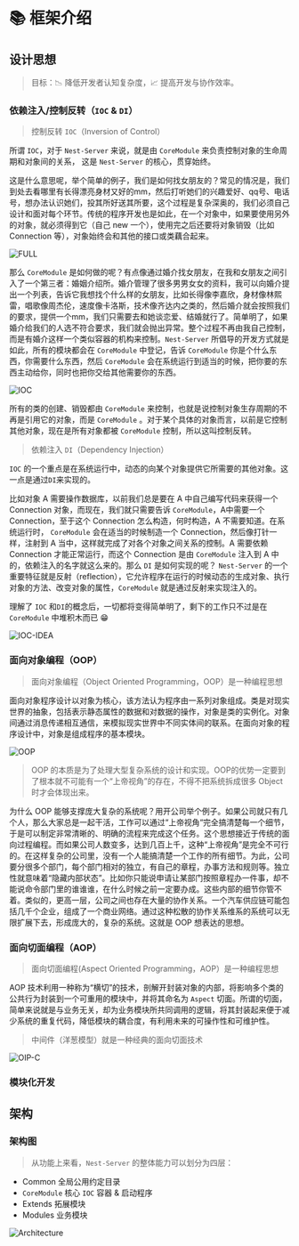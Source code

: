 # 📚 框架介绍

## 设计思想

> 目标：📉 降低开发者认知复杂度，📈 提高开发与协作效率。

### 依赖注入/控制反转（`IOC` & `DI`）

> 控制反转 `IOC`（Inversion of Control）

所谓 `IOC`，对于 `Nest-Server` 来说，就是由 `CoreModule` 来负责控制对象的生命周期和对象间的关系， 这是 `Nest-Server` 的核心，贯穿始终。

这是什么意思呢，举个简单的例子，我们是如何找女朋友的？常见的情况是，我们到处去看哪里有长得漂亮身材又好的mm，然后打听她们的兴趣爱好、qq号、电话号，想办法认识她们，投其所好送其所要，这个过程是复杂深奥的，我们必须自己设计和面对每个环节。传统的程序开发也是如此，在一个对象中，如果要使用另外的对象，就必须得到它（自己 new 一个），使用完之后还要将对象销毁（比如 Connection 等），对象始终会和其他的接口或类藕合起来。

![FULL](../images/FULL.png)

那么 `CoreModule` 是如何做的呢？有点像通过婚介找女朋友，在我和女朋友之间引入了一个第三者：婚姻介绍所。婚介管理了很多男男女女的资料，我可以向婚介提出一个列表，告诉它我想找个什么样的女朋友，比如长得像李嘉欣，身材像林熙雷，唱歌像周杰伦，速度像卡洛斯，技术像齐达内之类的，然后婚介就会按照我们的要求，提供一个mm，我们只需要去和她谈恋爱、结婚就行了。简单明了，如果婚介给我们的人选不符合要求，我们就会抛出异常。整个过程不再由我自己控制，而是有婚介这样一个类似容器的机构来控制。`Nest-Server` 所倡导的开发方式就是如此，所有的模块都会在 `CoreModule` 中登记，告诉 `CoreModule` 你是个什么东西，你需要什么东西，然后  `CoreModule` 会在系统运行到适当的时候，把你要的东西主动给你，同时也把你交给其他需要你的东西。

![IOC](../images/IOC.png)

所有的类的创建、销毁都由 `CoreModule` 来控制，也就是说控制对象生存周期的不再是引用它的对象，而是 `CoreModule`  。对于某个具体的对象而言，以前是它控制其他对象，现在是所有对象都被 `CoreModule` 控制，所以这叫控制反转。

> 依赖注入 `DI`（Dependency Injection）

`IOC` 的一个重点是在系统运行中，动态的向某个对象提供它所需要的其他对象。这一点是通过`DI`来实现的。

比如对象 A 需要操作数据库，以前我们总是要在 A 中自己编写代码来获得一个 Connection 对象，而现在，我们就只需要告诉 `CoreModule`，A中需要一个 Connection，至于这个 Connection 怎么构造，何时构造，A 不需要知道。在系统运行时， `CoreModule` 会在适当的时候制造一个 Connection，然后像打针一样，注射到 A 当中，这样就完成了对各个对象之间关系的控制。A 需要依赖 Connection 才能正常运行，而这个 Connection 是由 `CoreModule` 注入到 A 中的，依赖注入的名字就这么来的。那么 `DI` 是如何实现的呢？ `Nest-Server` 的一个重要特征就是反射（reflection），它允许程序在运行的时候动态的生成对象、执行对象的方法、改变对象的属性，`CoreModule` 就是通过反射来实现注入的。

理解了 `IOC` 和`DI`的概念后，一切都将变得简单明了，剩下的工作只不过是在 `CoreModule` 中堆积木而已 😁

![IOC-IDEA](../images/IOC-IDEA.png)

### 面向对象编程（OOP）

> 面向对象编程（Object Oriented Programming，OOP）是一种编程思想

面向对象程序设计以对象为核心，该方法认为程序由一系列对象组成。类是对现实世界的抽象，包括表示静态属性的数据和对数据的操作，对象是类的实例化。对象间通过消息传递相互通信，来模拟现实世界中不同实体间的联系。在面向对象的程序设计中，对象是组成程序的基本模块。

![OOP](../images/OOP.png)

> OOP 的本质是为了处理大型复杂系统的设计和实现。OOP的优势一定要到了根本就不可能有一个“上帝视角”的存在，不得不把系统拆成很多 Object 时才会体现出来。

为什么 OOP 能够支撑庞大复杂的系统呢？用开公司举个例子。如果公司就只有几个人，那么大家总是一起干活，工作可以通过“上帝视角“完全搞清楚每一个细节，于是可以制定非常清晰的、明确的流程来完成这个任务。这个思想接近于传统的面向过程编程。而如果公司人数变多，达到几百上千，这种“上帝视角”是完全不可行的。在这样复杂的公司里，没有一个人能搞清楚一个工作的所有细节。为此，公司要分很多个部门，每个部门相对的独立，有自己的章程，办事方法和规则等。独立性就意味着“隐藏内部状态”。比如你只能说申请让某部门按照章程办一件事，却不能说命令部门里的谁谁谁，在什么时候之前一定要办成。这些内部的细节你管不着。类似的，更高一层，公司之间也存在大量的协作关系。一个汽车供应链可能包括几千个企业，组成了一个商业网络。通过这种松散的协作关系维系的系统可以无限扩展下去，形成庞大的，复杂的系统。这就是 OOP 想表达的思想。

### 面向切面编程（AOP）

> 面向切面编程(Aspect Oriented Programming，AOP）是一种编程思想

AOP 技术利用一种称为“横切”的技术，剖解开封装对象的内部，将影响多个类的公共行为封装到一个可重用的模块中，并将其命名为 `Aspect` 切面。所谓的切面，简单来说就是与业务无关，却为业务模块所共同调用的逻辑，将其封装起来便于减少系统的重复代码，降低模块的耦合度，有利用未来的可操作性和可维护性。

> 中间件（洋葱模型）就是一种经典的面向切面技术

![OIP-C](../images/OIP-C.jpeg)

### 模块化开发

## 架构

### 架构图

> 从功能上来看，``Nest-Server`` 的整体能力可以划分为四层：

- Common 全局公用约定目录
- `CoreModule` 核心 `IOC` 容器 & 启动程序
- Extends 拓展模块
- Modules 业务模块

![Architecture](../images/server.png)
